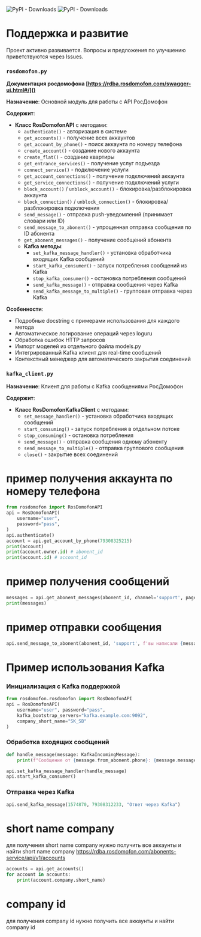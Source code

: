 

![PyPI - Downloads](https://img.shields.io/pypi/dm/rosdomofon)
![PyPI - Downloads](https://img.shields.io/pypi/dm/rosdomofon)

# Поддержка и развитие
Проект активно развивается. Вопросы и предложения по улучшению приветствуются через Issues.

### `rosdomofon.py`

**Документация росдомофона [https://rdba.rosdomofon.com/swagger-ui.html#/]()**

**Назначение**: Основной модуль для работы с API РосДомофон

**Содержит**:

- **Класс RosDomofonAPI** с методами:
  - `authenticate()` - авторизация в системе
  - `get_accounts()` - получение всех аккаунтов
  - `get_account_by_phone()` - поиск аккаунта по номеру телефона
  - `create_account()` - создание нового аккаунта
  - `create_flat()` - создание квартиры
  - `get_entrance_services()` - получение услуг подъезда
  - `connect_service()` - подключение услуги
  - `get_account_connections()` - получение подключений аккаунта
  - `get_service_connections()` - получение подключений услуги
  - `block_account()` / `unblock_account()` - блокировка/разблокировка аккаунта
  - `block_connection()` / `unblock_connection()` - блокировка/разблокировка подключения
  - `send_message()` - отправка push-уведомлений (принимает словари или ID)
  - `send_message_to_abonent()` - упрощенная отправка сообщения по ID абонента
  - `get_abonent_messages()` - получение сообщений абонента
  - **Kafka методы**:
    - `set_kafka_message_handler()` - установка обработчика входящих Kafka сообщений
    - `start_kafka_consumer()` - запуск потребления сообщений из Kafka
    - `stop_kafka_consumer()` - остановка потребления сообщений
    - `send_kafka_message()` - отправка сообщения через Kafka
    - `send_kafka_message_to_multiple()` - групповая отправка через Kafka

**Особенности**:

- Подробные docstring с примерами использования для каждого метода
- Автоматическое логирование операций через loguru
- Обработка ошибок HTTP запросов
- Импорт моделей из отдельного файла models.py
- Интегрированный Kafka клиент для real-time сообщений
- Контекстный менеджер для автоматического закрытия соединений

### `kafka_client.py`

**Назначение**: Клиент для работы с Kafka сообщениями РосДомофон

**Содержит**:

- **Класс RosDomofonKafkaClient** с методами:
  - `set_message_handler()` - установка обработчика входящих сообщений
  - `start_consuming()` - запуск потребления в отдельном потоке
  - `stop_consuming()` - остановка потребления
  - `send_message()` - отправка сообщения одному абоненту
  - `send_message_to_multiple()` - отправка группового сообщения
  - `close()` - закрытие всех соединений

# пример получения аккаунта по номеру телефона

```python
from rosdomofon import RosDomofonAPI
api = RosDomofonAPI(
    username="user", 
    password="pass",
)
api.authenticate()
account = api.get_account_by_phone(79308325215)
print(account)
print(account.owner.id) # abonent_id
print(account.id) # account_id
```

# пример получения сообщений

```python
messages = api.get_abonent_messages(abonent_id, channel='support', page=0, size=10)
print(messages)
```

# пример отправки сообщения

```python
api.send_message_to_abonent(abonent_id, 'support', f'вы написали {messages.content[0].message}')
```

# Пример использования Kafka

### Инициализация с Kafka поддержкой

```python
from rosdomofon.rosdomofon import RosDomofonAPI
api = RosDomofonAPI(
    username="user", password="pass",
    kafka_bootstrap_servers="kafka.example.com:9092",
    company_short_name="SK_SB"
)
```

### Обработка входящих сообщений

```python
def handle_message(message: KafkaIncomingMessage):
    print(f"Сообщение от {message.from_abonent.phone}: {message.message}")

api.set_kafka_message_handler(handle_message)
api.start_kafka_consumer()
```

### Отправка через Kafka

```python
api.send_kafka_message(1574870, 79308312233, "Ответ через Kafka")
```
# short name company
для получения short name company нужно получить все аккаунты и найти short name company
https://rdba.rosdomofon.com/abonents-service/api/v1/accounts

```python
accounts = api.get_accounts()
for account in accounts:
    print(account.company.short_name)
```

# company id
для получения company id нужно получить все аккаунты и найти company id